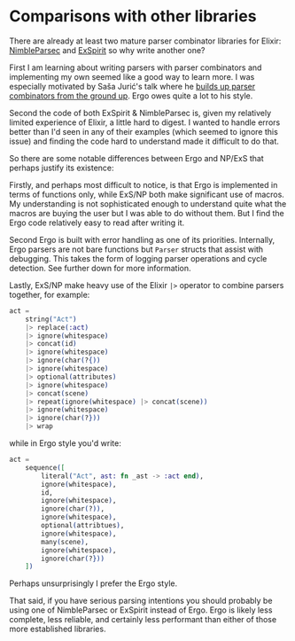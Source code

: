 # Comparisons with other libraries

There are already at least two mature parser combinator libraries for Elixir: [NimbleParsec](https://github.com/dashbitco/nimble_parsec) and [ExSpirit](https://github.com/OvermindDL1/ex_spirit) so why write another one?

First I am learning about writing parsers with parser combinators and implementing my own seemed like a good way to learn more. I was especially motivated by Saša Jurić's talk where he [builds up parser combinators from the ground up](https://www.youtube.com/watch?v=xNzoerDljjo). Ergo owes quite a lot to his style.

Second the code of both ExSpirit & NimbleParsec is, given my relatively limited experience of Elixir, a little hard to digest. I wanted to handle errors better than I'd seen in any of their examples (which seemed to ignore this issue) and finding the code hard to understand made it difficult to do that.

So there are some notable differences between Ergo and NP/ExS that perhaps justify its existence:

Firstly, and perhaps most difficult to notice, is that Ergo is implemented in terms of functions only, while ExS/NP both make significant use of macros. My understanding is not sophisticated enough to understand quite what the macros are buying the user but I was able to do without them. But I find the Ergo code relatively easy to read after writing it.

Second Ergo is built with error handling as one of its priorities. Internally, Ergo parsers are not bare functions but `Parser` structs that assist with debugging. This takes the form of logging parser operations and cycle detection. See further down for more information.

Lastly, ExS/NP make heavy use of the Elixir `|>` operator to combine parsers together, for example:

```elixir
act =
    string("Act")
    |> replace(:act)
    |> ignore(whitespace)
    |> concat(id)
    |> ignore(whitespace)
    |> ignore(char(?{))
    |> ignore(whitespace)
    |> optional(attributes)
    |> ignore(whitespace)
    |> concat(scene)
    |> repeat(ignore(whitespace) |> concat(scene))
    |> ignore(whitespace)
    |> ignore(char(?}))
    |> wrap
```

while in Ergo style you'd write:

```elixir
act =
    sequence([
        literal("Act", ast: fn _ast -> :act end),
        ignore(whitespace),
        id,
        ignore(whitespace),
        ignore(char(?)),
        ignore(whitespace),
        optional(attribtues),
        ignore(whitespace),
        many(scene),
        ignore(whitespace),
        ignore(char(?}))
    ])
```

Perhaps unsurprisingly I prefer the Ergo style.

That said, if you have serious parsing intentions you should probably be using one of NimbleParsec or ExSpirit instead of Ergo. Ergo is likely less complete, less reliable, and certainly less performant than either of those more established libraries.
